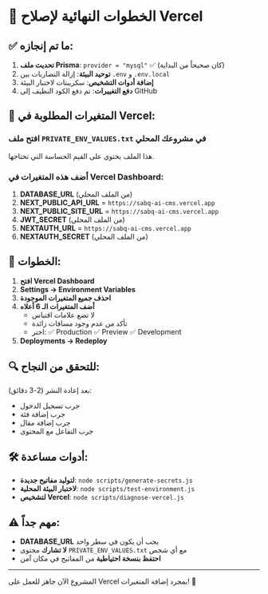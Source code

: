 # 🚀 الخطوات النهائية لإصلاح Vercel

## ✅ ما تم إنجازه:

1. **تحديث ملف Prisma**: `provider = "mysql"` ✅ (كان صحيحاً من البداية)
2. **توحيد البيئة**: إزالة التضاربات بين `.env` و `.env.local`
3. **إضافة أدوات التشخيص**: سكريبتات لاختبار البيئة
4. **دفع التغييرات**: تم دفع الكود النظيف إلى GitHub

## 🔐 المتغيرات المطلوبة في Vercel:

### افتح ملف `PRIVATE_ENV_VALUES.txt` في مشروعك المحلي
هذا الملف يحتوي على القيم الحساسة التي تحتاجها.

### أضف هذه المتغيرات في Vercel Dashboard:

1. **DATABASE_URL** (من الملف المحلي)
2. **NEXT_PUBLIC_API_URL** = `https://sabq-ai-cms.vercel.app`
3. **NEXT_PUBLIC_SITE_URL** = `https://sabq-ai-cms.vercel.app`
4. **JWT_SECRET** (من الملف المحلي)
5. **NEXTAUTH_URL** = `https://sabq-ai-cms.vercel.app`
6. **NEXTAUTH_SECRET** (من الملف المحلي)

## 📝 الخطوات:

1. **افتح Vercel Dashboard**
2. **Settings → Environment Variables**
3. **احذف جميع المتغيرات الموجودة**
4. **أضف المتغيرات الـ 6 أعلاه**
   - لا تضع علامات اقتباس
   - تأكد من عدم وجود مسافات زائدة
   - اختر: ✅ Production ✅ Preview ✅ Development
5. **Deployments → Redeploy**

## 🔍 للتحقق من النجاح:

بعد إعادة النشر (2-3 دقائق):
- جرب تسجيل الدخول
- جرب إضافة فئة
- جرب إضافة مقال
- جرب التفاعل مع المحتوى

## 🛠️ أدوات مساعدة:

- **لتوليد مفاتيح جديدة**: `node scripts/generate-secrets.js`
- **لاختبار البيئة المحلية**: `node scripts/test-environment.js`
- **لتشخيص Vercel**: `node scripts/diagnose-vercel.js`

## ⚠️ مهم جداً:

- **DATABASE_URL** يجب أن يكون في سطر واحد
- **لا تشارك** محتوى `PRIVATE_ENV_VALUES.txt` مع أي شخص
- **احتفظ بنسخة احتياطية** من المفاتيح في مكان آمن

---

المشروع الآن جاهز للعمل على Vercel بمجرد إضافة المتغيرات! 🎉 